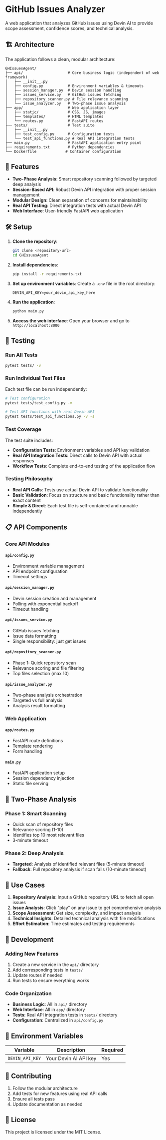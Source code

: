 # GitHub Issues Analyzer

A web application that analyzes GitHub issues using Devin AI to provide scope assessment, confidence scores, and technical analysis.

## 🏗️ Architecture

The application follows a clean, modular architecture:

```
GHIssuesAgent/
├── api/                    # Core business logic (independent of web framework)
│   ├── __init__.py
│   ├── config.py           # Environment variables & timeouts
│   ├── session_manager.py  # Devin session handling
│   ├── issues_service.py   # GitHub issues fetching
│   ├── repository_scanner.py # File relevance scanning
│   └── issue_analyzer.py   # Two-phase issue analysis
├── app/                    # Web application layer
│   ├── static/             # CSS, JS, images
│   ├── templates/          # HTML templates
│   └── routes.py           # FastAPI routes
├── tests/                  # Test suite
│   ├── __init__.py
│   ├── test_config.py      # Configuration tests
│   └── test_api_functions.py # Real API integration tests
├── main.py                 # FastAPI application entry point
├── requirements.txt        # Python dependencies
└── Dockerfile             # Container configuration
```

## 🚀 Features

- **Two-Phase Analysis**: Smart repository scanning followed by targeted deep analysis
- **Session-Based API**: Robust Devin API integration with proper session management
- **Modular Design**: Clean separation of concerns for maintainability
- **Real API Testing**: Direct integration tests with actual Devin API
- **Web Interface**: User-friendly FastAPI web application

## 🛠️ Setup

1. **Clone the repository**:
   ```bash
   git clone <repository-url>
   cd GHIssuesAgent
   ```

2. **Install dependencies**:
   ```bash
   pip install -r requirements.txt
   ```

3. **Set up environment variables**:
   Create a `.env` file in the root directory:
   ```env
   DEVIN_API_KEY=your_devin_api_key_here
   ```

4. **Run the application**:
   ```bash
   python main.py
   ```

5. **Access the web interface**:
   Open your browser and go to `http://localhost:8000`

## 🧪 Testing

### Run All Tests
```bash
pytest tests/ -v
```

### Run Individual Test Files
Each test file can be run independently:

```bash
# Test configuration
pytest tests/test_config.py -v

# Test API functions with real Devin API
pytest tests/test_api_functions.py -v -s
```

### Test Coverage
The test suite includes:
- **Configuration Tests**: Environment variables and API key validation
- **Real API Integration Tests**: Direct calls to Devin API with actual responses
- **Workflow Tests**: Complete end-to-end testing of the application flow

### Testing Philosophy
- **Real API Calls**: Tests use actual Devin API to validate functionality
- **Basic Validation**: Focus on structure and basic functionality rather than exact content
- **Simple & Direct**: Each test file is self-contained and runnable independently

## 📋 API Components

### Core API Modules

#### `api/config.py`
- Environment variable management
- API endpoint configuration
- Timeout settings

#### `api/session_manager.py`
- Devin session creation and management
- Polling with exponential backoff
- Timeout handling

#### `api/issues_service.py`
- GitHub issues fetching
- Issue data formatting
- Single responsibility: just get issues

#### `api/repository_scanner.py`
- Phase 1: Quick repository scan
- Relevance scoring and file filtering
- Top files selection (max 10)

#### `api/issue_analyzer.py`
- Two-phase analysis orchestration
- Targeted vs full analysis
- Analysis result formatting

### Web Application

#### `app/routes.py`
- FastAPI route definitions
- Template rendering
- Form handling

#### `main.py`
- FastAPI application setup
- Session dependency injection
- Static file serving

## 🔄 Two-Phase Analysis

### Phase 1: Smart Scanning
- Quick scan of repository files
- Relevance scoring (1-10)
- Identifies top 10 most relevant files
- 3-minute timeout

### Phase 2: Deep Analysis
- **Targeted**: Analysis of identified relevant files (5-minute timeout)
- **Fallback**: Full repository analysis if scan fails (10-minute timeout)

## 🎯 Use Cases

1. **Repository Analysis**: Input a GitHub repository URL to fetch all open issues
2. **Issue Analysis**: Click "play" on any issue to get comprehensive analysis
3. **Scope Assessment**: Get size, complexity, and impact analysis
4. **Technical Insights**: Detailed technical analysis with file modifications
5. **Effort Estimation**: Time estimates and testing requirements

## 🔧 Development

### Adding New Features
1. Create a new service in the `api/` directory
2. Add corresponding tests in `tests/`
3. Update routes if needed
4. Run tests to ensure everything works

### Code Organization
- **Business Logic**: All in `api/` directory
- **Web Interface**: All in `app/` directory
- **Tests**: Real API integration tests in `tests/` directory
- **Configuration**: Centralized in `api/config.py`

## 📝 Environment Variables

| Variable | Description | Required |
|----------|-------------|----------|
| `DEVIN_API_KEY` | Your Devin AI API key | Yes |

## 🤝 Contributing

1. Follow the modular architecture
2. Add tests for new features using real API calls
3. Ensure all tests pass
4. Update documentation as needed

## 📄 License

This project is licensed under the MIT License. 